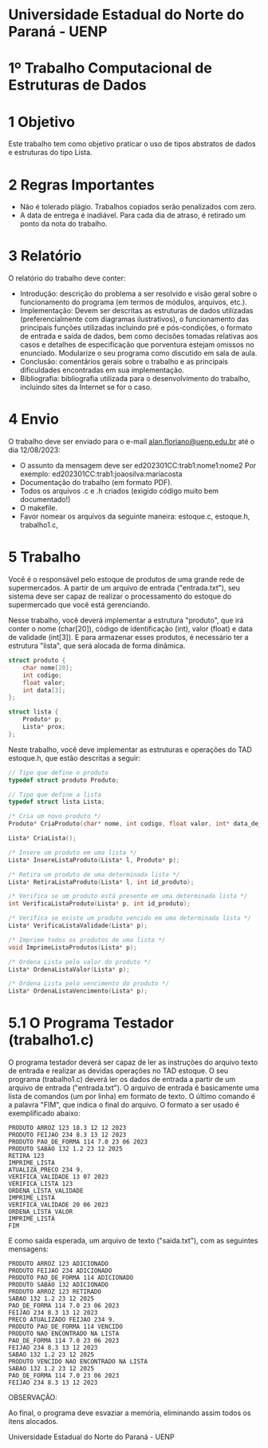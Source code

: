 ﻿# Universidade Estadual do Norte do Paraná - UENP

# 1º Trabalho Computacional de Estruturas de Dados

# 1 Objetivo

Este trabalho tem como objetivo praticar o uso de tipos abstratos de dados e estruturas do tipo Lista.

# 2 Regras Importantes

- Não é tolerado plágio. Trabalhos copiados serão penalizados com zero.
- A data de entrega é inadiável. Para cada dia de atraso, é retirado um ponto da nota do trabalho.

# 3 Relatório

O relatório do trabalho deve conter:

- Introdução: descrição do problema a ser resolvido e visão geral sobre o funcionamento do programa (em termos de módulos, arquivos, etc.).
- Implementação: Devem ser descritas as estruturas de dados utilizadas (preferencialmente com diagramas ilustrativos), o funcionamento das principais funções utilizadas incluindo pré e pós-condições, o formato de entrada e saída de dados, bem como decisões tomadas relativas aos casos e detalhes de especificação que porventura estejam omissos no enunciado. Modularize o seu programa como discutido em sala de aula.
- Conclusão: comentários gerais sobre o trabalho e as principais dificuldades encontradas em sua implementação.
- Bibliografia: bibliografia utilizada para o desenvolvimento do trabalho, incluindo sites da Internet se for o caso.

# 4 Envio

O trabalho deve ser enviado para o e-mail alan.floriano@uenp.edu.br até o dia 12/08/2023:

- O assunto da mensagem deve ser ed202301CC:trab1:nome1:nome2 Por exemplo: ed202301CC:trab1:joaosilva:mariacosta
- Documentação do trabalho (em formato PDF).
- Todos os arquivos .c e .h criados (exigido código muito bem documentado!)
- O makefile.
- Favor nomear os arquivos da seguinte maneira: estoque.c, estoque.h, trabalho1.c,

# 5 Trabalho

Você é o responsável pelo estoque de produtos de uma grande rede de supermercados. A partir de um arquivo de entrada ("entrada.txt"), seu sistema deve ser capaz de realizar o processamento do estoque do supermercado que você está gerenciando.

Nesse trabalho, você deverá implementar a estrutura "produto", que irá conter o nome (char[20]), código de identificação (int), valor (float) e data de validade (int[3]). E para armazenar esses produtos, é necessário ter a estrutura "lista", que será alocada de forma dinâmica.

```c
struct produto {
    char nome[20];
    int codigo;
    float valor;
    int data[3];
};

struct lista {
    Produto* p;
    Lista* prox;
};
```

Neste trabalho, você deve implementar as estruturas e operações do TAD estoque.h, que estão descritas a seguir:

```c
// Tipo que define o produto
typedef struct produto Produto;

// Tipo que define a lista
typedef struct lista Lista;

/* Cria um novo produto */
Produto* CriaProduto(char* nome, int codigo, float valor, int* data_de_validade);

Lista* CriaLista();

/* Insere um produto em uma lista */
Lista* InsereListaProduto(Lista* l, Produto* p);

/* Retira um produto de uma determinada lista */
Lista* RetiraListaProduto(Lista* l, int id_produto);

/* Verifica se um produto está presente em uma determinada lista */
int VerificaListaProduto(Lista* p, int id_produto);

/* Verifica se existe um produto vencido em uma determinada lista */
Lista* VerificaListaValidade(Lista* p);

/* Imprime todos os produtos de uma lista */
void ImprimeListaProdutos(Lista* p);

/* Ordena Lista pelo valor do produto */
Lista* OrdenaListaValor(Lista* p);

/* Ordena Lista pelo vencimento do produto */
Lista* OrdenaListaVencimento(Lista* p);
```

# 5.1 O Programa Testador (trabalho1.c)

O programa testador deverá ser capaz de ler as instruções do arquivo texto de entrada e realizar as devidas operações no TAD estoque. O seu programa (trabalho1.c) deverá ler os dados de entrada a partir de um arquivo de entrada ("entrada.txt"). O arquivo de entrada é basicamente uma lista de comandos (um por linha) em formato de texto. O último comando é a palavra "FIM", que indica o final do arquivo. O formato a ser usado é exemplificado abaixo:
```plaintext
PRODUTO ARROZ 123 18.3 12 12 2023
PRODUTO FEIJAO 234 8.3 13 12 2023
PRODUTO PAO_DE_FORMA 114 7.0 23 06 2023
PRODUTO SABAO 132 1.2 23 12 2025
RETIRA 123
IMPRIME_LISTA
ATUALIZA_PRECO 234 9.
VERIFICA_VALIDADE 13 07 2023
VERIFICA_LISTA 123
ORDENA_LISTA_VALIDADE
IMPRIME_LISTA
VERIFICA_VALIDADE 20 06 2023
ORDENA_LISTA_VALOR
IMPRIME_LISTA
FIM
```
E como saída esperada, um arquivo de texto ("saida.txt"), com as seguintes mensagens:
```plaintext 
PRODUTO ARROZ 123 ADICIONADO
PRODUTO FEIJAO 234 ADICIONADO
PRODUTO PAO_DE_FORMA 114 ADICIONADO
PRODUTO SABAO 132 ADICIONADO
PRODUTO ARROZ 123 RETIRADO
SABAO 132 1.2 23 12 2025
PAO_DE_FORMA 114 7.0 23 06 2023
FEIJAO 234 8.3 13 12 2023
PRECO ATUALIZADO FEIJAO 234 9.
PRODUTO PAO_DE_FORMA 114 VENCIDO
PRODUTO NAO ENCONTRADO NA LISTA
PAO_DE_FORMA 114 7.0 23 06 2023
FEIJAO 234 8.3 13 12 2023
SABAO 132 1.2 23 12 2025
PRODUTO VENCIDO NAO ENCONTRADO NA LISTA
SABAO 132 1.2 23 12 2025
PAO_DE_FORMA 114 7.0 23 06 2023
FEIJAO 234 8.3 13 12 2023
```

OBSERVAÇÃO:

Ao final, o programa deve esvaziar a memória, eliminando assim todos os itens alocados.

Universidade Estadual do Norte do Paraná - UENP